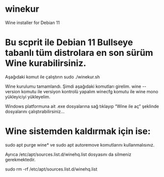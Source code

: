 # winekur
Wine installer for Debian 11

# Bu scprit ile Debian 11 Bullseye tabanlı tüm distrolara en son sürüm Wine kurabilirsiniz.

Aşağıdaki komut ile çalıştırın
sudo ./winekur.sh

Wine kurulumu tamamlandı. Şimdi aşağıdaki komutları girelim.
wine --version komutu ile versiyon kontrolü yapalım
winecfg komutu ile wine mono yükleyiciyi yükleyelim.

Windows platformuna ait .exe dosyalarına sağ tıklayıp “Wine ile aç” şeklinde dosyalarını çalıştırabilirsiniz…


# Wine sistemden kaldırmak için ise:

sudo apt purge wine* ve sudo apt autoremove komutlarını kullanmalısınız.

Ayrıca /etc/apt/sources.list.d/winehq.list dosyasını da silmeniz gerekmektedir.

sudo rm -rf /etc/apt/sources.list.d/winehq.list
